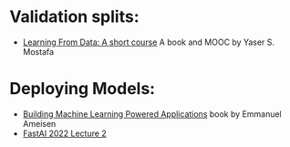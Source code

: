 # Validation splits:
- [Learning From Data: A short course](https://work.caltech.edu/telecourse) A book and MOOC by Yaser S. Mostafa
# Deploying Models:
- [Building Machine Learning Powered Applications](https://www.amazon.com/Building-Machine-Learning-Powered-Applications-ebook/dp/B0842ZD3Y7/ref=tmm_kin_swatch_0?_encoding=UTF8&qid=&sr=) book by Emmanuel Ameisen
- [FastAI 2022 Lecture 2](https://www.youtube.com/watch?v=F4tvM4Vb3A0)
